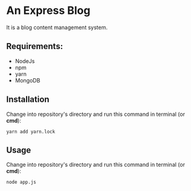 # An Express Blog

It is a blog content management system.

## Requirements:

* NodeJs
* npm
* yarn
* MongoDB

## Installation

Change into repository's directory and run this command in terminal (or **cmd**):

    yarn add yarn.lock

## Usage

Change into repository's directory and run this command in terminal (or **cmd**):

    node app.js
